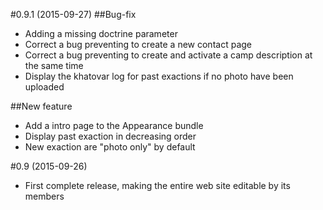 #0.9.1 (2015-09-27)
##Bug-fix
- Adding a missing doctrine parameter
- Correct a bug preventing to create a new contact page
- Correct a bug preventing to create and activate a camp description at the same time
- Display the khatovar log for past exactions if no photo have been uploaded

##New feature
- Add a intro page to the Appearance bundle
- Display past exaction in decreasing order
- New exaction are "photo only" by default

#0.9 (2015-09-26)
- First complete release, making the entire web site editable by its members
